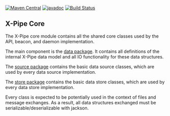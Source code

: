 [![Maven Central](https://maven-badges.herokuapp.com/maven-central/io.xpipe/core/badge.svg)](https://maven-badges.herokuapp.com/maven-central/io.xpipe/core)
[![javadoc](https://javadoc.io/badge2/io.xpipe/core/javadoc.svg)](https://javadoc.io/doc/io.xpipe/core)
[![Build Status](https://github.com/xpipe-io/xpipe_java/actions/workflows/core-build.yml/badge.svg)](https://github.com/xpipe-io/xpipe_java/actions/workflows/core-build.yml)

## X-Pipe Core

The X-Pipe core module contains all the shared core classes used by the API, beacon, and daemon implementation.

The main component is the [data package](src/main/java/io/xpipe/core/data).
It contains all definitions of the internal X-Pipe data model and all IO functionality for these data structures.

The [source package](src/main/java/io/xpipe/core/source) contains the basic data source classes,
which are used by every data source implementation.

The [store package](src/main/java/io/xpipe/core/store) contains the basic data store classes,
which are used by every data store implementation.

Every class is expected to be potentially used in the context of files and message exchanges.
As a result, all data structures exchanged must be serializable/deserializable with jackson.



